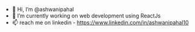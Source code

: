 - 👋 Hi, I’m @ashwanipahal
- 🌱 I’m currently working on web development using ReactJs
- 📫 reach me on linkedin - https://www.linkedin.com/in/ashwanipahal10

<!---
ashwanipahal/ashwanipahal is a ✨ special ✨ repository because its `README.md` (this file) appears on your GitHub profile.
You can click the Preview link to take a look at your changes.
--->
